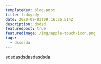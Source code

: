 ```yaml
---
templateKey: blog-post
title: fcdxycdy
date: 2020-09-03T09:16:26.514Z
description: dsdsd
featuredpost: true
featuredimage: /img/apple-touch-icon.png
tags:
  - dssdsda
---
```

sdsdasdsdasdasdsda